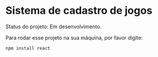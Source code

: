 <h1>Sistema de cadastro de jogos</h1>

Status do projeto: Em desenvolvimento.

Para rodar esse projeto na sua máquina, por favor digite:

```
npm install react
```
